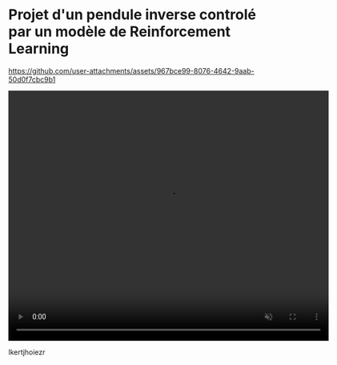 # Projet d'un pendule inverse controlé par un modèle de Reinforcement Learning

https://github.com/user-attachments/assets/967bce99-8076-4642-9aab-50d0f7cbc9b1

<video width="640" height="500" controls autoplay loop muted>
  <source src="https://github.com/user-attachments/assets/967bce99-8076-4642-9aab-50d0f7cbc9b1" type="video/mp4">
  Votre navigateur ne supporte pas la balise vidéo.
</video>

lkertjhoiezr
